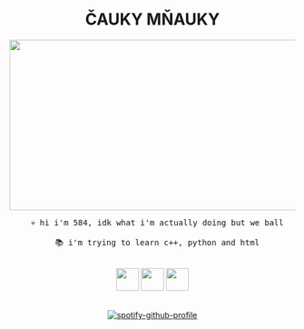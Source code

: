 <h1 align="center">
  ČAUKY MŇAUKY
</h1>

<div id="header" align="center">
  <img height="300" width="5840" src="https://media.giphy.com/media/v1.Y2lkPTc5MGI3NjExbXFoaDh2Mzg1OTc4bGZzYjd6MTc5bjg5cTBmYTd0N2J3NHpqbm96NCZlcD12MV9pbnRlcm5hbF9naWZfYnlfaWQmY3Q9Zw/SdBCTQOuO2AlZYX3sM/giphy.gif"/>
</div>

<pre align="center">
  💀 hi i'm 584, idk what i'm actually doing but we ball

  📚 i'm trying to learn c++, python and html
</pre>

<br>

<div align="center">
  <img height="40" width="40" src="https://cdn.simpleicons.org/cplusplus/pink" />
  <img height="40" width="40" src="https://cdn.simpleicons.org/html5/pink" />
  <img height="40" width="40" src="https://cdn.simpleicons.org/python/pink" />
</div>

<br>

<div align="center">
  
  [![spotify-github-profile](https://spotify-github-profile.vercel.app/api/view?uid=px0n4nif4xqcac6wmr315dq3q&cover_image=true&theme=compact&show_offline=true&background_color=121212&interchange=true)](https://github.com/kittinan/spotify-github-profile)

</div>
